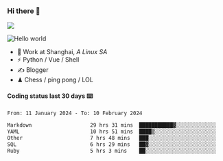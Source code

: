 ### Hi there 👋
![](https://komarev.com/ghpvc/?username=Xuhandsome)


<img src="https://github-readme-stats.vercel.app/api?username=XuHandsome&show_icons=true&theme=merko" alt="Hello world">

<br/>

- 🍻  Work at Shanghai, _A Linux SA_
- ⚡  Python / Vue / Shell
- ✍️  Blogger
- ♟  Chess / ping pong / LOL

#### Coding status last 30 days ⌨️

<!--START_SECTION:waka-->

```txt
From: 11 January 2024 - To: 10 February 2024

Markdown                   29 hrs 31 mins  ███████████▓░░░░░░░░░░░░░   46.08 %
YAML                       10 hrs 51 mins  ████▒░░░░░░░░░░░░░░░░░░░░   16.94 %
Other                      7 hrs 48 mins   ███░░░░░░░░░░░░░░░░░░░░░░   12.18 %
SQL                        6 hrs 29 mins   ██▓░░░░░░░░░░░░░░░░░░░░░░   10.13 %
Ruby                       5 hrs 3 mins    ██░░░░░░░░░░░░░░░░░░░░░░░   07.90 %
```

<!--END_SECTION:waka-->
